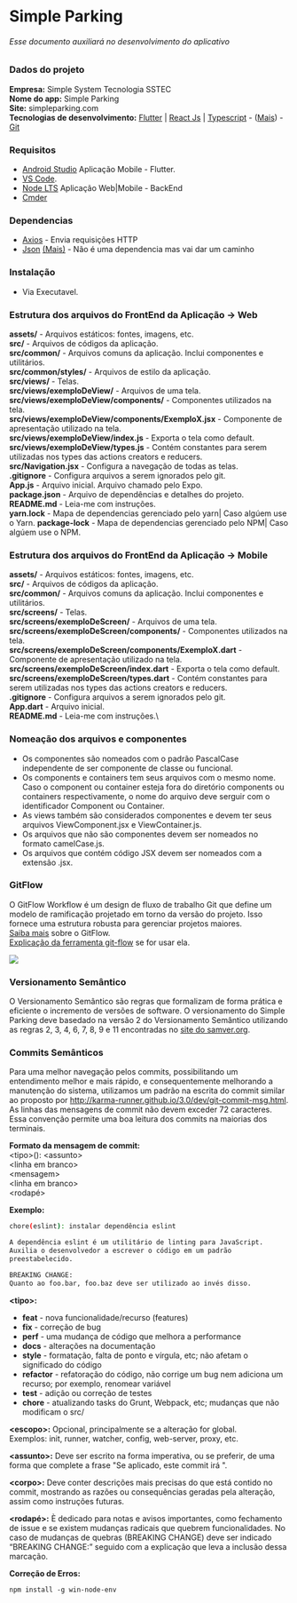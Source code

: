 # Simple Parking
###### Esse documento auxiliará no desenvolvimento do aplicativo

### Dados do projeto
**Empresa:** Simple System Tecnologia SSTEC\
**Nome do app:** Simple Parking\
**Site:** simpleparking.com\
**Tecnologias de desenvolvimento:** [Flutter](https://flutter.dev/docs) | [React Js](https://pt-br.reactjs.org/) | [Typescript](https://alligator.io/react/typescript-with-react/) - ([Mais](https://www.youtube.com/watch?v=OXxul6AvXNs)) - [Git](https://github.com/Rocketseat/youtube-typescript-reactjs) 

### Requisitos
- [Android Studio](https://developer.android.com/studio/ "Android Studio") Aplicação Mobile - Flutter.
- [VS Code](https://code.visualstudio.com/ "Visual Studio Code").
- [Node LTS](https://nodejs.org/en/ "Node Js") Aplicação Web|Mobile - BackEnd
- [Cmder](https://cmder.net/ "Cmder")

### Dependencias
- [Axios](https://malcoded.com/posts/react-http-requests-axios/) - Envia requisições HTTP
- [Json](https://www.techiediaries.com/react-json-fetch-rest-api-bootstrap/) [(Mais)](https://pusher.com/tutorials/consume-restful-api-react) - Não é uma dependencia mas vai dar um caminho

### Instalação
- Via Executavel.

### Estrutura dos arquivos do FrontEnd da Aplicação -> Web
**assets/** - Arquivos estáticos: fontes, imagens, etc.\
**src/** - Arquivos de códigos da aplicação.\
**src/common/** - Arquivos comuns da aplicação. Inclui componentes e utilitários.\
**src/common/styles/** - Arquivos de estilo da aplicação.\
**src/views/** - Telas.\
**src/views/exemploDeView/** - Arquivos de uma tela.\
**src/views/exemploDeView/components/** - Componentes utilizados na tela.\
**src/views/exemploDeView/components/ExemploX.jsx** - Componente de apresentação utilizado na tela.\
**src/views/exemploDeView/index.js** - Exporta o tela como default.\
**src/views/exemploDeView/types.js** - Contém constantes para serem utilizadas nos types das actions creators e reducers.\
**src/Navigation.jsx** - Configura a navegação de todas as telas.\
**.gitignore** - Configura arquivos a serem ignorados pelo git.\
**App.js** - Arquivo inicial. Arquivo chamado pelo Expo.\
**package.json** - Arquivo de dependências e detalhes do projeto.\
**README.md** - Leia-me com instruções.\
**yarn.lock** - Mapa de dependencias gerenciado pelo yarn| Caso algúem use o Yarn.
**package-lock** - Mapa de dependencias gerenciado pelo NPM| Caso algúem use o NPM.

### Estrutura dos arquivos do FrontEnd da Aplicação -> Mobile
**assets/** - Arquivos estáticos: fontes, imagens, etc.\
**src/** - Arquivos de códigos da aplicação.\
**src/common/** - Arquivos comuns da aplicação. Inclui componentes e utilitários.\
**src/screens/** - Telas.\
**src/screens/exemploDeScreen/** - Arquivos de uma tela.\
**src/screens/exemploDeScreen/components/** - Componentes utilizados na tela.\
**src/screens/exemploDeScreen/components/ExemploX.dart** - Componente de apresentação utilizado na tela.\
**src/screens/exemploDeScreen/index.dart** - Exporta o tela como default.\
**src/screens/exemploDeScreen/types.dart** - Contém constantes para serem utilizadas nos types das actions creators e reducers.\
**.gitignore** - Configura arquivos a serem ignorados pelo git.\
**App.dart** - Arquivo inicial.\
**README.md** - Leia-me com instruções.\

### Nomeação dos arquivos e componentes
  - Os componentes são nomeados com o padrão PascalCase independente de ser componente de classe ou funcional.
  - Os components e containers tem seus arquivos com o mesmo nome. Caso o component ou container esteja fora do diretório components ou containers respectivamente, o nome do arquivo deve serguir com o identificador Component ou Container.
  - As views também são considerados componentes e devem ter seus arquivos ViewComponent.jsx e ViewContainer.js.
  - Os arquivos que não são componentes devem ser nomeados no formato camelCase.js.
  - Os arquivos que contém código JSX devem ser nomeados com a extensão .jsx.

### GitFlow
O GitFlow Workflow é um design de fluxo de trabalho Git que define um modelo de ramificação projetado em torno da versão do projeto. Isso fornece uma estrutura robusta para gerenciar projetos maiores.\
[Saiba mais](https://datasift.github.io/gitflow/IntroducingGitFlow.html) sobre o GitFlow.\
[Explicação da ferramenta git-flow](https://fjorgemota.com/git-flow-uma-forma-legal-de-organizar-repositorios-git/) se for usar ela.

![](https://proxy.duckduckgo.com/iu/?u=https%3A%2F%2Fraw.githubusercontent.com%2FVoronenko%2Fgitflow-release%2Fmaster%2Fimages%2Fgit-workflow-release-cycle-4maintenance.png&f=1)

### Versionamento Semântico
O Versionamento Semântico são regras que formalizam de forma prática e eficiente o incremento de versões de software. O versionamento do Simple Parking deve basedado na versão 2 do Versionamento Semântico utilizando as regras 2, 3, 4, 6, 7, 8, 9 e 11 encontradas no [site do samver.org](https://semver.org/lang/pt-BR/).

### Commits Semânticos
Para uma melhor navegação pelos commits, possibilitando um entendimento melhor e mais rápido, e consequentemente melhorando a manutenção do sistema, utilizamos um padrão na escrita do commit similar ao proposto por http://karma-runner.github.io/3.0/dev/git-commit-msg.html.
As linhas das mensagens de commit não devem exceder 72 caracteres. Essa convenção permite uma boa leitura dos commits na maiorias dos terminais.

**Formato da mensagem de commit:**\
\<tipo\>\(<escopo>\): \<assunto\>\
\<linha em branco\>\
\<mensagem\>\
\<linha em branco\>\
\<rodapé\>

**Exemplo:**
```sh
chore(eslint): instalar dependência eslint

A dependência eslint é um utilitário de linting para JavaScript.
Auxilia o desenvolvedor a escrever o código em um padrão
preestabelecido.

BREAKING CHANGE:
Quanto ao foo.bar, foo.baz deve ser utilizado ao invés disso.
```

**\<tipo\>:**
  - **feat** - nova funcionalidade/recurso (features)
  - **fix** - correção de bug
  - **perf** - uma mudança de código que melhora a performance
  - **docs** - alterações na documentação
  - **style** - formatação, falta de ponto e vírgula, etc; não afetam o significado do código
  - **refactor** - refatoração do código, não corrige um bug nem adiciona um recurso; por exemplo, renomear variável
  - **test** - adição ou correção de testes
  - **chore** - atualizando tasks do Grunt, Webpack, etc; mudanças que não modificam o src/

**\<escopo\>:** Opcional, principalmente se a alteração for global.\
Exemplos: init, runner, watcher, config, web-server, proxy, etc.

**\<assunto\>:** Deve ser escrito na forma imperativa, ou se preferir, de uma forma que complete a frase "Se aplicado, este commit irá ".

**\<corpo\>:** Deve conter descrições mais precisas do que está contido no commit, mostrando as razões ou consequências geradas pela alteração, assim como instruções futuras.

**\<rodapé\>:** È dedicado para notas e avisos importantes, como fechamento de issue e se existem mudanças radicais que quebrem funcionalidades. No caso de mudanças de quebras (BREAKING CHANGE) deve ser indicado “BREAKING CHANGE:” seguido com a explicação que leva a inclusão dessa marcação.

**Correção de Erros:**
```
npm install -g win-node-env